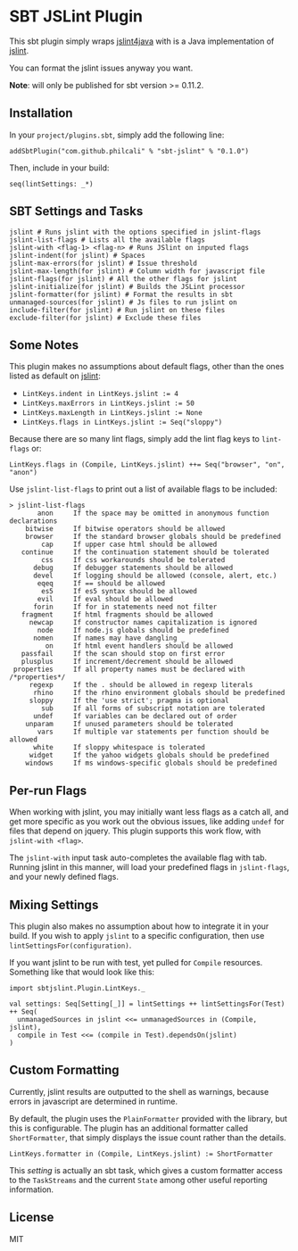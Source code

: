 # SBT JSLint Plugin

This sbt plugin simply wraps [jslint4java][1] with is a Java implementation
of [jslint][2].

You can format the jslint issues anyway you want.

__Note__: will only be published for sbt version >= 0.11.2.

## Installation

In your `project/plugins.sbt`, simply add the following line:

`addSbtPlugin("com.github.philcali" % "sbt-jslint" % "0.1.0")`

Then, include in your build:

`seq(lintSettings: _*)`

## SBT Settings and Tasks

```
jslint # Runs jslint with the options specified in jslint-flags
jslint-list-flags # Lists all the available flags
jslint-with <flag-1> <flag-n> # Runs JSlint on inputed flags
jslint-indent(for jslint) # Spaces
jslint-max-errors(for jslint) # Issue threshold
jslint-max-length(for jslint) # Column width for javascript file
jslint-flags(for jslint) # All the other flags for jslint
jslint-initialize(for jslint) # Builds the JSLint processor
jslint-formatter(for jslint) # Format the results in sbt
unmanaged-sources(for jslint) # Js files to run jslint on
include-filter(for jslint) # Run jslint on these files
exclude-filter(for jslint) # Exclude these files
```

## Some Notes

This plugin makes no assumptions about default flags, other than the ones listed
as default on [jslint][2]:

- `LintKeys.indent in LintKeys.jslint := 4`
- `LintKeys.maxErrors in LintKeys.jslint := 50`
- `LintKeys.maxLength in LintKeys.jslint := None`
- `LintKeys.flags in LintKeys.jslint := Seq("sloppy")`

Because there are so many lint flags, simply add the lint flag keys to
`lint-flags` or:

```
LintKeys.flags in (Compile, LintKeys.jslint) ++= Seq("browser", "on", "anon")
```

Use `jslint-list-flags` to print out a list of available flags to be included:

```
> jslint-list-flags     
       anon     If the space may be omitted in anonymous function declarations
    bitwise     If bitwise operators should be allowed
    browser     If the standard browser globals should be predefined
        cap     If upper case html should be allowed
   continue     If the continuation statement should be tolerated
        css     If css workarounds should be tolerated
      debug     If debugger statements should be allowed
      devel     If logging should be allowed (console, alert, etc.)
       eqeq     If == should be allowed
        es5     If es5 syntax should be allowed
       evil     If eval should be allowed
      forin     If for in statements need not filter
   fragment     If html fragments should be allowed
     newcap     If constructor names capitalization is ignored
       node     If node.js globals should be predefined
      nomen     If names may have dangling _
         on     If html event handlers should be allowed
   passfail     If the scan should stop on first error
   plusplus     If increment/decrement should be allowed
 properties     If all property names must be declared with /*properties*/
     regexp     If the . should be allowed in regexp literals
      rhino     If the rhino environment globals should be predefined
     sloppy     If the 'use strict'; pragma is optional
        sub     If all forms of subscript notation are tolerated
      undef     If variables can be declared out of order
    unparam     If unused parameters should be tolerated
       vars     If multiple var statements per function should be allowed
      white     If sloppy whitespace is tolerated
     widget     If the yahoo widgets globals should be predefined
    windows     If ms windows-specific globals should be predefined
```

## Per-run Flags

When working with jslint, you may initially want less flags as a
catch all, and get more specific as you work out the obvious issues, like
adding `undef` for files that depend on jquery. This plugin supports this
work flow, with `jslint-with <flag>`.

The `jslint-with` input task auto-completes the available flag with tab.
Running jslint in this manner, will load your predefined flags in `jslint-flags`,
and your newly defined flags.

## Mixing Settings

This plugin also makes no assumption about how to integrate it in your build.
If you wish to apply `jslint` to a specific configuration, then use
`lintSettingsFor(configuration)`.

If you want jslint to be run with test, yet pulled for `Compile` resources.
Something like that would look like this:

```
import sbtjslint.Plugin.LintKeys._

val settings: Seq[Setting[_]] = lintSettings ++ lintSettingsFor(Test) ++ Seq(
  unmanagedSources in jslint <<= unmanagedSources in (Compile, jslint),
  compile in Test <<= (compile in Test).dependsOn(jslint)
)
```

## Custom Formatting

Currently, jslint results are outputted to the shell as warnings, because
errors in javascript are determined in runtime.

By default, the plugin uses the `PlainFormatter` provided with the library, but
this is configurable. The plugin has an additional formatter called
`ShortFormatter`, that simply displays the issue count rather than the details.

`LintKeys.formatter in (Compile, LintKeys.jslint) := ShortFormatter`

This _setting_ is actually an sbt task, which gives a custom formatter
access to the `TaskStreams` and the current `State` among other useful
reporting information.

## License

MIT

[1]: https://github.com/happygiraffe/jslint4java
[2]: http://jslint.com/
